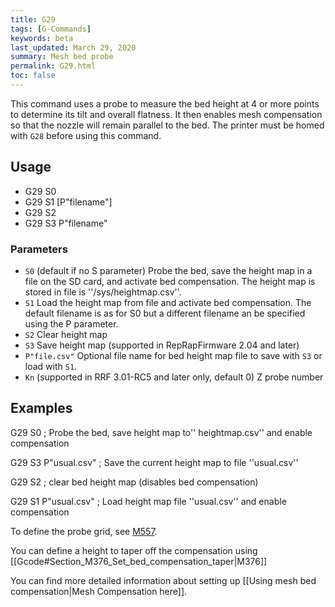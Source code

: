 ```yaml
---
title: G29
tags: [G-Commands] 
keywords: beta 
last_updated: March 29, 2020 
summary: Mesh bed probe 
permalink: G29.html
toc: false 
---
```



This command uses a probe to measure the bed height at 4 or more points to determine its tilt and overall flatness. It then enables mesh compensation so that the nozzle will remain parallel to the bed. The printer must be homed with `G28` before using this command.

## Usage

* G29 S0
* G29 S1 [P"filename"]
* G29 S2
* G29 S3 P"filename"

### Parameters

* `S0` (default if no S parameter) Probe the bed, save the height map in a file on the SD card, and activate bed compensation. The height map is stored in file is ''/sys/heightmap.csv''.
* `S1` Load the height map from file and activate bed compensation. The default filename is as for S0 but a different filename an be specified using the P parameter.
* `S2` Clear height map
* `S3` Save height map (supported in RepRapFirmware 2.04 and later)
* `P"file.csv"` Optional file name for bed height map file to save with `S3` or load with `S1`.
* `Kn` (supported in RRF 3.01-RC5 and later only, default 0) Z probe number

## Examples

G29 S0 ; Probe the bed, save height map to'' heightmap.csv'' and enable compensation

G29 S3 P"usual.csv" ; Save the current height map to file ''usual.csv''

G29 S2 ; clear bed height map (disables bed compensation)

G29 S1 P"usual.csv" ; Load height map file ''usual.csv'' and enable compensation

To define the probe grid, see [M557](M557.html).

You can define a height to taper off the compensation using [[Gcode#Section_M376_Set_bed_compensation_taper|M376]]

You can find more detailed information about setting up [[Using mesh bed compensation|Mesh Compensation here]].

